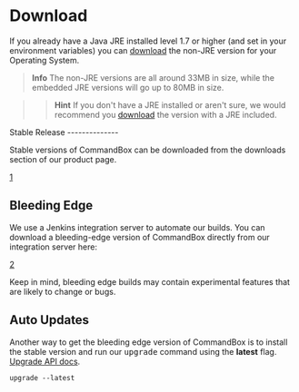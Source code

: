 # Download

If you already have a Java JRE installed level 1.7 or higher (and set in
your environment variables) you can [download](http://www.ortussolutions.com/products/commandbox#download) the non-JRE version for
your Operating System. 

>**Info** The non-JRE versions are all around 33MB in size, while the embedded JRE versions will go up to 80MB in size.


>>**Hint** If you don't have a JRE installed or aren't sure, we would recommend you [download](http://www.ortussolutions.com/products/commandbox#download) the version with a JRE included.

</div>
Stable Release
--------------

Stable versions of CommandBox can be downloaded from the downloads
section of our product page.

[1][]

Bleeding Edge
-------------

We use a Jenkins integration server to automate our builds. You can
download a bleeding-edge version of CommandBox directly from our
integration server here:

[2][]

Keep in mind, bleeding edge builds may contain experimental features
that are likely to change or bugs.

Auto Updates
------------

Another way to get the bleeding edge version of CommandBox is to install
the stable version and run our <kbd>upgrade</kbd> command using the
**latest** flag. [Upgrade API docs][].

    upgrade --latest

  [1]: http://www.ortussolutions.com/products/commandbox#download
  [2]: http://integration.staging.ortussolutions.com/artifacts/ortussolutions/commandbox/
  [Upgrade API docs]: http://apidocs.ortussolutions.com/commandbox/1.0.0/index.html?commandbox/system/commands/upgrade.html